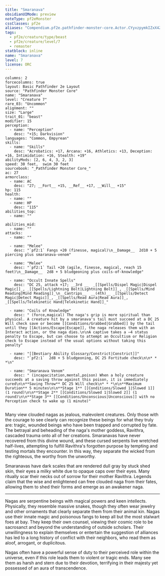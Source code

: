 ```yaml
---
title: "Smaranava"
obsidianUIMode: preview
noteType: pf2eMonster
cssClasses: pf2e
aliases: "Compendium.pf2e.pathfinder-monster-core.Actor.CYyxzpymkIZxX4Zo" 
tags:
  - pf2e/creature/type/beast
  - pf2e/creature/level/7
  - remaster
statblock: inline
name: "Smaranava"
level: 7
license: ORC
---
```


```statblock
columns: 2
forcecolumns: true
layout: Basic Pathfinder 2e Layout
source: "Pathfinder Monster Core"
name: "Smaranava"
level: "Creature 7"
rare_03: "Uncommon"
alignment: ""
size: "Large"
trait_01: "beast"
modifier: 15
perception:
  - name: "Perception"
    desc: "+15; Darkvision"
languages: "Common, Empyrean"
skills:
  - name: "Skills"
    desc: "Acrobatics: +17, Arcana: +16, Athletics: +13, Deception: +16, Intimidation: +16, Stealth: +19"
abilityMods: [2, 6, 4, 3, 2, 3]
speed: 30 feet,  swim 30 feet
sourcebook: "_Pathfinder Monster Core_"
ac: 27
armorclass:
  - name: AC
    desc: "27; __Fort__ +15, __Ref__ +17, __Will__ +15"
hp: 115
health:
  - name: ""
  - name: HP
    desc: "115"
abilities_top:
  - name: ""

abilities_mid:
  - name: ""
attacks:
  - name: ""

  - name: "Melee"
    desc: "`pf2:1` Fangs +20 (finesse, magical)\n__Damage__  2d10 + 5 piercing plus smaranava-venom"

  - name: "Melee"
    desc: "`pf2:1` Tail +20 (agile, finesse, magical, reach 15 feet)\n__Damage__  2d8 + 5 bludgeoning plus coils-of-knowledge"

  - name: "Occult Innate Spells"
    desc: "DC 25, attack +17; __3rd __  _[[Spells/Dispel Magic|Dispel Magic]]_, _[[Spells/Lightning Bolt|Lightning Bolt]]_, _[[Spells/Mind Reading|Mind Reading]]_\n__Cantrips__  __(4th)__ _[[Spells/Detect Magic|Detect Magic]]_, _[[Spells/Read Aura|Read Aura]]_, _[[Spells/Telekinetic Hand|Telekinetic Hand]]_"

  - name: "Coils of Knowledge"
    desc: " (force,magical) The naga's grip is more spiritual than physical. A creature hit by a smaranava's tail must succeed at a DC 25 Will check save or become [[Conditions/Grabbed|Grabbed]] by the tail until they [[Actions/Escape|Escape]], the naga releases them with an Interact action, or the naga dies.\n\nA captive takes a –4 status penalty to Escape, but can choose to attempt an Occultism or Religion check to Escape instead of the usual options without taking this penalty"

  - name: "[[Bestiary Ability Glossary/Constrict|Constrict]]"
    desc: "`pf2:1`  2d8 + 5 bludgeoning, DC 25 Fortitude check\n\n* * *\n"

  - name: "Smaranava Venom"
    desc: " (incapacitation,mental,poison) When a holy creature succeeds at a saving throw against this poison, it is immediately cured\n\n**Saving Throw** DC 25 Will check\n* * *\n\n**Maximum Duration** 5 minutes\n\n**Stage 1** [[Conditions/Slowed 1|Slowed 1]] (1 round)\n\n**Stage 2** [[Conditions/Slowed 1|Slowed 2]] (1 round)\n\n**Stage 3** [[Conditions/Unconscious|Unconscious]] with no Perception check to wake up (1 minute)"
 
```



Many view clouded nagas as jealous, malevolent creatures. Only those with the courage to see clearly can recognize these beings for what they truly are: tragic, wounded beings who have been trapped and corrupted by fate. The betrayal and beheading of the naga's mother goddess, Ravithra, cascaded trauma onto all of her creations. Smaranavas have never recovered from this divine wound, and these cursed serpents live wretched half-lives, attempting to fulfill Ravithra's forgotten purpose by tempting and testing mortals they encounter. In this way, they separate the wicked from the righteous, the worthy from the unworthy.

Smaranavas have dark scales that are rendered dull gray by stuck shed skin, their eyes a milky white due to opaque caps over their eyes. Many ritually scar their necks out of sorrow for their mother Ravithra. Legends claim that the wise and enlightened can free clouded naga from their fates, allowing them to shed their forms and emerge as an awakener naga.

* * *

Nagas are serpentine beings with magical powers and keen intellects. Physically, they resemble massive snakes, though they often wear jewelry and other ornaments that clearly separate them from their animal kin. Nagas use their innate magic and poisonous fangs to keep all but the most stalwart foes at bay. They keep their own counsel, viewing their cosmic role to be sacrosanct and beyond the understanding of outside scholars. Their unwillingness to explain themselves or entertain the suggestion of alliances has led to a long history of conflict with their neighbors, who read them as aloof, arrogant, or duplicitous.

Nagas often have a powerful sense of duty to their perceived role within the universe, even if this role leads them to violent or tragic ends. Many see them as harsh and stern due to their devotion, terrifying in their majesty yet possessed of an aura of transcendence.

